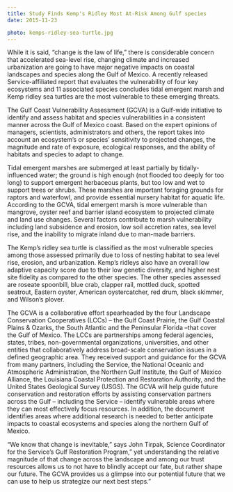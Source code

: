 ```yaml
---
title: Study Finds Kemp's Ridley Most At-Risk Among Gulf species
date: 2015-11-23

photo: kemps-ridley-sea-turtle.jpg
---
```


While it is said, “change is the law of life,” there is considerable concern that accelerated sea-level rise, changing climate and increased urbanization are going to have major negative impacts on coastal landscapes and species along the Gulf of Mexico. A recently released Service-affiliated report that evaluates the vulnerability of four key ecosystems and 11 associated species concludes tidal emergent marsh and Kemp ridley sea turtles are the most vulnerable to these emerging threats.

The Gulf Coast Vulnerability Assessment (GCVA) is a Gulf-wide initiative to identify and assess habitat and species vulnerabilities in a consistent manner across the Gulf of Mexico coast. Based on the expert opinions of managers, scientists, administrators and others, the report takes into account an ecosystem’s or species’ sensitivity to projected changes, the magnitude and rate of exposure, ecological responses, and the ability of habitats and species to adapt to change.

Tidal emergent marshes are submerged at least partially by tidally-influenced water; the ground is high enough (not flooded too deeply for too long) to support emergent herbaceous plants, but too low and wet to support trees or shrubs. These marshes are important foraging grounds for raptors and waterfowl, and provide essential nursery habitat for aquatic life. According to the GCVA, tidal emergent marsh is more vulnerable than mangrove, oyster reef and barrier island ecosystem to projected climate and land use changes. Several factors contribute to marsh vulnerability including land subsidence and erosion, low soil accretion rates, sea level rise, and the inability to migrate inland due to man-made barriers.

The Kemp’s ridley sea turtle is classified as the most vulnerable species among those assessed primarily due to loss of nesting habitat to sea level rise, erosion, and urbanization. Kemp’s ridleys also have an overall low adaptive capacity score due to their low genetic diversity, and higher nest site fidelity as compared to the other species. The other species assessed are roseate spoonbill, blue crab, clapper rail, mottled duck, spotted seatrout, Eastern oyster, American oystercatcher, red drum, black skimmer, and Wilson’s plover.

The GCVA is a collaborative effort spearheaded by the four Landscape Conservation Cooperatives (LCCs) – the Gulf Coast Prairie, the Gulf Coastal Plains & Ozarks, the South Atlantic and the Peninsular Florida –that cover the Gulf of Mexico. The LCCs are partnerships among federal agencies, states, tribes, non-governmental organizations, universities, and other entities that collaboratively address broad-scale conservation issues in a defined geographic area. They received support and guidance for the GCVA from many partners, including the Service, the National Oceanic and Atmospheric Administration, the Northern Gulf Institute, the Gulf of Mexico Alliance, the Louisiana Coastal Protection and Restoration Authority, and the United States Geological Survey (USGS). The GCVA will help guide future conservation and restoration efforts by assisting conservation partners across the Gulf – including the Service – identify vulnerable areas where they can most effectively focus resources. In addition, the document identifies areas where additional research is needed to better anticipate impacts to coastal ecosystems and species along the northern Gulf of Mexico.

“We know that change is inevitable,” says John Tirpak, Science Coordinator for the Service’s Gulf Restoration Program,” yet understanding the relative magnitude of that change across the landscape and among our trust resources allows us to not have to blindly accept our fate, but rather shape our future. The GCVA provides us a glimpse into our potential future that we can use to help us strategize our next best steps.”
